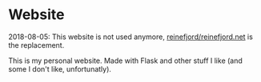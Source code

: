 # Website

2018-08-05: This website is not used anymore, [reinefjord/reinefjord.net](https://github.com/reinefjord/reinefjord.net) is the replacement.

This is my personal website. Made with Flask and other stuff I like (and some
I don't like, unfortunatly).
